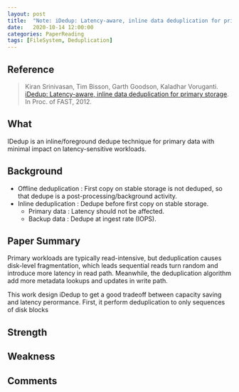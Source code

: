 ```yaml
---
layout: post
title:  "Note: iDedup: Latency-aware, inline data deduplication for primary storage."
date:   2020-10-14 12:00:00
categories: PaperReading
tags: [FileSystem, Deduplication]
---
```


## Reference

> Kiran Srinivasan, Tim Bisson, Garth Goodson, Kaladhar Voruganti. [iDedup: Latency-aware, inline data deduplication for primary storage](https://static.usenix.org/events/fast/tech/full_papers/Srinivasan2-10-12.pdf). In Proc. of FAST, 2012.

## What

IDedup is an inline/foreground dedupe technique for primary data with minimal impact on latency-sensitive workloads.

<!-- more -->

## Background

* Offline deduplication : First copy on stable storage is not deduped, so that dedupe is a post-processing/background activity.
* Inline deduplication :  Dedupe before first copy on stable storage.
  * Primary data : Latency should not be affected. 
  * Backup data : Dedupe at ingest rate (IOPS).


## Paper Summary

Primary workloads are typically read-intensive, but deduplication causes disk-level fragmentation, which leads sequential reads turn random and introduce more latency in read path. Meanwhile, the deduplication algorithm add more metadata lookups and updates in write path.

This work design iDedup to get a good tradeoff between capacity saving and latency perormance. First, it perform deduplication to only sequences of disk blocks

## Strength

## Weakness  

## Comments
